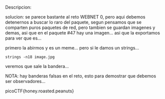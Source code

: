 Descripcion:


solucion:
se parece bastante al reto WEBNET 0, pero aqui debemos detenernos a buscar lo raro del paquete, segun pensamos que se comparten puros paquetes de red, pero tambien se guardan imagenes y demas, asi que en el paquete #47 hay una imagen... asi que la exportamos para ver que es...

primero la abirmos y es un meme... pero si le damos un strings...

	strings -n18 image.jpg

veremos que sale la bandera...

NOTA: hay banderas falsas en el reto, esto para demostrar que debemos ser observadores...

picoCTF{honey.roasted.peanuts}
